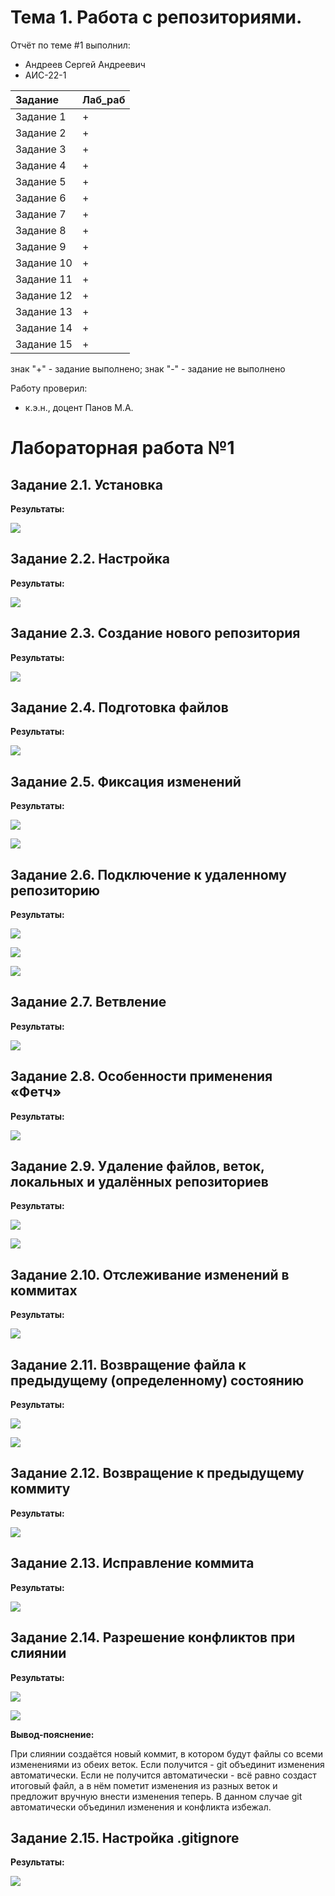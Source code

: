 # Тема 1. Работа с репозиториями.
Отчёт по теме #1 выполнил:

- Андреев Сергей Андреевич
- АИС-22-1

| Задание | Лаб_раб |
| :------------ | :------------ |
| Задание 1 | + |
| Задание 2 | + |
| Задание 3 | + |
| Задание 4 | + |
| Задание 5 | + |
| Задание 6 | + |
| Задание 7 | + |
| Задание 8 | + |
| Задание 9 | + |
| Задание 10 | + |
| Задание 11 | + |
| Задание 12 | + |
| Задание 13 | + |
| Задание 14 | + |
| Задание 15 | + |

знак "+" - задание выполнено; знак "-" - задание не выполнено

Работу проверил:

- к.э.н., доцент Панов М.А.

# Лабораторная работа №1
## Задание 2.1. Установка

**Результаты:**

![](https://github.com/GIGA-LUL/Software_Engineering/blob/%D0%A2%D0%B5%D0%BC%D0%B0_1/%D0%A2%D0%B5%D0%BC%D0%B0%201/2.1.%20%D0%A3%D1%81%D1%82%D0%B0%D0%BD%D0%BE%D0%B2%D0%BA%D0%B0.png)

## Задание 2.2. Настройка

**Результаты:**

![](https://github.com/GIGA-LUL/Software_Engineering/blob/%D0%A2%D0%B5%D0%BC%D0%B0_1/%D0%A2%D0%B5%D0%BC%D0%B0%201/2.2.%20%D0%9D%D0%B0%D1%81%D1%82%D1%80%D0%BE%D0%B9%D0%BA%D0%B0.png)

## Задание 2.3. Создание нового репозитория

**Результаты:**

![](https://github.com/GIGA-LUL/Software_Engineering/blob/%D0%A2%D0%B5%D0%BC%D0%B0_1/%D0%A2%D0%B5%D0%BC%D0%B0%201/2.3.%20%D0%A1%D0%BE%D0%B7%D0%B4%D0%B0%D0%BD%D0%B8%D0%B5%20%D0%BD%D0%BE%D0%B2%D0%BE%D0%B3%D0%BE%20%D1%80%D0%B5%D0%BF%D0%BE%D0%B7%D0%B8%D1%82%D0%BE%D1%80%D0%B8%D1%8F.png)

## Задание 2.4. Подготовка файлов

**Результаты:**

![](https://github.com/GIGA-LUL/Software_Engineering/blob/%D0%A2%D0%B5%D0%BC%D0%B0_1/%D0%A2%D0%B5%D0%BC%D0%B0%201/2.4.%20%D0%9F%D0%BE%D0%B4%D0%B3%D0%BE%D1%82%D0%BE%D0%B2%D0%BA%D0%B0%20%D1%84%D0%B0%D0%B9%D0%BB%D0%BE%D0%B2.png)

## Задание 2.5. Фиксация изменений

**Результаты:**

![](https://github.com/GIGA-LUL/Software_Engineering/blob/%D0%A2%D0%B5%D0%BC%D0%B0_1/%D0%A2%D0%B5%D0%BC%D0%B0%201/2.5.%20%D0%A4%D0%B8%D0%BA%D1%81%D0%B0%D1%86%D0%B8%D1%8F%20%D0%B8%D0%B7%D0%BC%D0%B5%D0%BD%D0%B5%D0%BD%D0%B8%D0%B9%20-%20%D0%9A%D0%B0%D0%BA%20%D1%81%D0%B4%D0%B5%D0%BB%D0%B0%D1%82%D1%8C%20%D0%BA%D0%BE%D0%BC%D0%BC%D0%B8%D1%82.png)

![](https://github.com/GIGA-LUL/Software_Engineering/blob/%D0%A2%D0%B5%D0%BC%D0%B0_1/%D0%A2%D0%B5%D0%BC%D0%B0%201/2.5.%20%D0%A4%D0%B8%D0%BA%D1%81%D0%B0%D1%86%D0%B8%D1%8F%20%D0%B8%D0%B7%D0%BC%D0%B5%D0%BD%D0%B5%D0%BD%D0%B8%D0%B9%20-%20%D0%9A%D0%B0%D0%BA%20%D0%BF%D0%BE%D1%81%D0%BC%D0%BE%D1%82%D1%80%D0%B5%D1%82%D1%8C%20%D0%BA%D0%BE%D0%BC%D0%BC%D0%B8%D1%82%D1%8B.png)

## Задание 2.6. Подключение к удаленному репозиторию

**Результаты:**

![](https://github.com/GIGA-LUL/Software_Engineering/blob/%D0%A2%D0%B5%D0%BC%D0%B0_1/%D0%A2%D0%B5%D0%BC%D0%B0%201/2.6.%20%D0%9F%D0%BE%D0%B4%D0%BA%D0%BB%D1%8E%D1%87%D0%B5%D0%BD%D0%B8%D0%B5%20%D0%BA%20%D1%83%D0%B4%D0%B0%D0%BB%D0%B5%D0%BD%D0%BD%D0%BE%D0%BC%D1%83%20%D1%80%D0%B5%D0%BF%D0%BE%D0%B7%D0%B8%D1%82%D0%BE%D1%80%D0%B8%D1%8E.png)

![](https://github.com/GIGA-LUL/Software_Engineering/blob/%D0%A2%D0%B5%D0%BC%D0%B0_1/%D0%A2%D0%B5%D0%BC%D0%B0%201/2.6.%20%D0%9F%D0%BE%D0%B4%D0%BA%D0%BB%D1%8E%D1%87%D0%B5%D0%BD%D0%B8%D0%B5%20%D0%BA%20%D1%83%D0%B4%D0%B0%D0%BB%D0%B5%D0%BD%D0%BD%D0%BE%D0%BC%D1%83%20%D1%80%D0%B5%D0%BF%D0%BE%D0%B7%D0%B8%D1%82%D0%BE%D1%80%D0%B8%D1%8E%20-%20%D0%97%D0%B0%D0%B3%D1%80%D1%83%D0%B7%D0%BA%D0%B0%20%D0%B8%D0%B7%D0%BC%D0%B5%D0%BD%D0%B5%D0%BD%D0%B8%D0%B9%20%D0%BD%D0%B0%20GitHub.png)

![](https://github.com/GIGA-LUL/Software_Engineering/blob/%D0%A2%D0%B5%D0%BC%D0%B0_1/%D0%A2%D0%B5%D0%BC%D0%B0%201/2.6.%20%D0%9F%D0%BE%D0%B4%D0%BA%D0%BB%D1%8E%D1%87%D0%B5%D0%BD%D0%B8%D0%B5%20%D0%BA%20%D1%83%D0%B4%D0%B0%D0%BB%D0%B5%D0%BD%D0%BD%D0%BE%D0%BC%D1%83%20%D1%80%D0%B5%D0%BF%D0%BE%D0%B7%D0%B8%D1%82%D0%BE%D1%80%D0%B8%D1%8E%20-%20%D0%A1%D1%82%D1%8D%D1%88.png)

## Задание 2.7. Ветвление

**Результаты:**

![](https://github.com/GIGA-LUL/Software_Engineering/blob/%D0%A2%D0%B5%D0%BC%D0%B0_1/%D0%A2%D0%B5%D0%BC%D0%B0%201/2.7.%20%D0%92%D0%B5%D1%82%D0%B2%D0%BB%D0%B5%D0%BD%D0%B8%D0%B5.png)

## Задание 2.8. Особенности применения «Фетч»

**Результаты:**

![](https://github.com/GIGA-LUL/Software_Engineering/blob/%D0%A2%D0%B5%D0%BC%D0%B0_1/%D0%A2%D0%B5%D0%BC%D0%B0%201/2.8.%20%D0%9E%D1%81%D0%BE%D0%B1%D0%B5%D0%BD%D0%BD%D0%BE%D1%81%D1%82%D0%B8%20%D0%BF%D1%80%D0%B8%D0%BC%D0%B5%D0%BD%D0%B5%D0%BD%D0%B8%D1%8F%20%C2%AB%D0%A4%D0%B5%D1%82%D1%87%C2%BB.png)

## Задание 2.9. Удаление файлов, веток, локальных и удалённых репозиториев

**Результаты:**

![](https://github.com/GIGA-LUL/Software_Engineering/blob/%D0%A2%D0%B5%D0%BC%D0%B0_1/%D0%A2%D0%B5%D0%BC%D0%B0%201/2.9.%20%D0%A3%D0%B4%D0%B0%D0%BB%D0%B5%D0%BD%D0%B8%D0%B5%20%D1%84%D0%B0%D0%B9%D0%BB%D0%B0.png)

![](https://github.com/GIGA-LUL/Software_Engineering/blob/%D0%A2%D0%B5%D0%BC%D0%B0_1/%D0%A2%D0%B5%D0%BC%D0%B0%201/2.9.%20%D0%A3%D0%B4%D0%B0%D0%BB%D0%B5%D0%BD%D0%B8%D0%B5%20%D0%B2%D0%B5%D1%82%D0%BE%D0%BA%2C%20%D0%BB%D0%BE%D0%BA%D0%B0%D0%BB%D1%8C%D0%BD%D1%8B%D1%85%20%D0%B8%20%D1%83%D0%B4%D0%B0%D0%BB%D1%91%D0%BD%D0%BD%D1%8B%D1%85%20%D1%80%D0%B5%D0%BF%D0%BE%D0%B7%D0%B8%D1%82%D0%BE%D1%80%D0%B8%D0%B5%D0%B2.png)

## Задание 2.10. Отслеживание изменений в коммитах

**Результаты:**

![](https://github.com/GIGA-LUL/Software_Engineering/blob/%D0%A2%D0%B5%D0%BC%D0%B0_1/%D0%A2%D0%B5%D0%BC%D0%B0%201/2.10.%20%D0%9E%D1%82%D1%81%D0%BB%D0%B5%D0%B6%D0%B8%D0%B2%D0%B0%D0%BD%D0%B8%D0%B5%20%D0%B8%D0%B7%D0%BC%D0%B5%D0%BD%D0%B5%D0%BD%D0%B8%D0%B9%20%D0%B2%20%D0%BA%D0%BE%D0%BC%D0%BC%D0%B8%D1%82%D0%B0%D1%85.png)

## Задание 2.11. Возвращение файла к предыдущему (определенному) состоянию

**Результаты:**

![](https://github.com/GIGA-LUL/Software_Engineering/blob/%D0%A2%D0%B5%D0%BC%D0%B0_1/%D0%A2%D0%B5%D0%BC%D0%B0%201/2.11.%20%D0%92%D0%BE%D0%B7%D0%B2%D1%80%D0%B0%D1%89%D0%B5%D0%BD%D0%B8%D0%B5%20%D1%84%D0%B0%D0%B9%D0%BB%D0%B0%20%D0%BA%20%D0%BF%D1%80%D0%B5%D0%B4%D1%8B%D0%B4%D1%83%D1%89%D0%B5%D0%BC%D1%83%20(%D0%BE%D0%BF%D1%80%D0%B5%D0%B4%D0%B5%D0%BB%D0%B5%D0%BD%D0%BD%D0%BE%D0%BC%D1%83)%20%D1%81%D0%BE%D1%81%D1%82%D0%BE%D1%8F%D0%BD%D0%B8%D1%8E%20-%20git%20checkout.png)

![](https://github.com/GIGA-LUL/Software_Engineering/blob/%D0%A2%D0%B5%D0%BC%D0%B0_1/%D0%A2%D0%B5%D0%BC%D0%B0%201/2.11.%20%D0%92%D0%BE%D0%B7%D0%B2%D1%80%D0%B0%D1%89%D0%B5%D0%BD%D0%B8%D0%B5%20%D1%84%D0%B0%D0%B9%D0%BB%D0%B0%20%D0%BA%20%D0%BF%D1%80%D0%B5%D0%B4%D1%8B%D0%B4%D1%83%D1%89%D0%B5%D0%BC%D1%83%20(%D0%BE%D0%BF%D1%80%D0%B5%D0%B4%D0%B5%D0%BB%D0%B5%D0%BD%D0%BD%D0%BE%D0%BC%D1%83)%20%D1%81%D0%BE%D1%81%D1%82%D0%BE%D1%8F%D0%BD%D0%B8%D1%8E%20-%20%D1%81%D0%B1%D1%80%D0%BE%D1%81.png)

## Задание 2.12. Возвращение к предыдущему коммиту

**Результаты:**

![](https://github.com/GIGA-LUL/Software_Engineering/blob/%D0%A2%D0%B5%D0%BC%D0%B0_1/%D0%A2%D0%B5%D0%BC%D0%B0%201/2.11.%20%D0%92%D0%BE%D0%B7%D0%B2%D1%80%D0%B0%D1%89%D0%B5%D0%BD%D0%B8%D0%B5%20%D1%84%D0%B0%D0%B9%D0%BB%D0%B0%20%D0%BA%20%D0%BF%D1%80%D0%B5%D0%B4%D1%8B%D0%B4%D1%83%D1%89%D0%B5%D0%BC%D1%83%20(%D0%BE%D0%BF%D1%80%D0%B5%D0%B4%D0%B5%D0%BB%D0%B5%D0%BD%D0%BD%D0%BE%D0%BC%D1%83)%20%D1%81%D0%BE%D1%81%D1%82%D0%BE%D1%8F%D0%BD%D0%B8%D1%8E%20-%20%D1%81%D0%B1%D1%80%D0%BE%D1%81.png)

## Задание 2.13. Исправление коммита

**Результаты:**

![](https://github.com/GIGA-LUL/Software_Engineering/blob/%D0%A2%D0%B5%D0%BC%D0%B0_1/%D0%A2%D0%B5%D0%BC%D0%B0%201/2.13.%20%D0%98%D1%81%D0%BF%D1%80%D0%B0%D0%B2%D0%BB%D0%B5%D0%BD%D0%B8%D0%B5%20%D0%BA%D0%BE%D0%BC%D0%BC%D0%B8%D1%82%D0%B0.png)

## Задание 2.14. Разрешение конфликтов при слиянии

**Результаты:**

![](https://github.com/GIGA-LUL/Software_Engineering/blob/%D0%A2%D0%B5%D0%BC%D0%B0_1/%D0%A2%D0%B5%D0%BC%D0%B0%201/2.14.%20%D0%A0%D0%B0%D0%B7%D1%80%D0%B5%D1%88%D0%B5%D0%BD%D0%B8%D0%B5%20%D0%BA%D0%BE%D0%BD%D1%84%D0%BB%D0%B8%D0%BA%D1%82%D0%BE%D0%B2%20%D0%BF%D1%80%D0%B8%20%D1%81%D0%BB%D0%B8%D1%8F%D0%BD%D0%B8%D0%B8%20-%201.png)

![](https://github.com/GIGA-LUL/Software_Engineering/blob/%D0%A2%D0%B5%D0%BC%D0%B0_1/%D0%A2%D0%B5%D0%BC%D0%B0%201/2.14.%20%D0%A0%D0%B0%D0%B7%D1%80%D0%B5%D1%88%D0%B5%D0%BD%D0%B8%D0%B5%20%D0%BA%D0%BE%D0%BD%D1%84%D0%BB%D0%B8%D0%BA%D1%82%D0%BE%D0%B2%20%D0%BF%D1%80%D0%B8%20%D1%81%D0%BB%D0%B8%D1%8F%D0%BD%D0%B8%D0%B8%20-%202.png)

**Вывод-пояснение:**

При слиянии создаётся новый коммит, в котором будут файлы со всеми изменениями из обеих веток. Если получится - git объединит изменения автоматически. Если не получится автоматически - всё равно создаст итоговый файл, а в нём пометит изменения из разных веток и предложит вручную внести изменения теперь. В данном случае git автоматически объединил изменения и конфликта избежал.

## Задание 2.15. Настройка .gitignore

**Результаты:**

![](https://github.com/GIGA-LUL/Software_Engineering/blob/%D0%A2%D0%B5%D0%BC%D0%B0_1/%D0%A2%D0%B5%D0%BC%D0%B0%201/2.15.%20%D0%9D%D0%B0%D1%81%D1%82%D1%80%D0%BE%D0%B9%D0%BA%D0%B0%20.gitignore.png)
